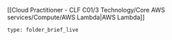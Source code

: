 [[Cloud Practitioner - CLF C01/3 Technology/Core AWS services/Compute/AWS Lambda|AWS Lambda]] 
 
```ccard
type: folder_brief_live
```
 
